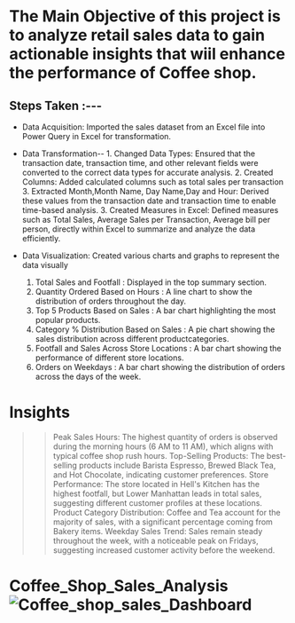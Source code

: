 # The Main Objective of this project is to analyze retail sales data to gain actionable insights that wiil enhance the performance of Coffee shop.
   
   
   ## Steps Taken  :---
 * Data Acquisition: Imported the sales dataset from an Excel file into Power Query in Excel for transformation.
 * Data Transformation--
       1. Changed Data Types: Ensured that the transaction date, transaction time, and other relevant fields were converted to the correct data types for accurate analysis.
       2. Created Columns: Added calculated columns such as total sales per transaction
       3. Extracted Month,Month Name, Day Name,Day and Hour: Derived these values from the transaction date and transaction time to enable time-based analysis. 
       3. Created Measures in Excel: Defined measures such as Total Sales, Average Sales per Transaction, Average bill per person, directly within Excel to summarize and analyze the data 
          efficiently.


* Data Visualization: Created various charts and graphs to represent the data visually

  1. Total Sales and Footfall : Displayed in the top summary section.
  2. Quantity Ordered Based on Hours : A line chart to show the distribution of orders throughout the day.
  3. Top 5 Products Based on Sales : A bar chart highlighting the most popular products.
  4. Category % Distribution Based on Sales : A pie chart showing the sales distribution across different productcategories.
  5. Footfall and Sales Across Store Locations : A bar chart showing the performance of different store locations.
  6. Orders on Weekdays : A bar chart showing the distribution of orders across the days of the week.
 
 
 # Insights
  
  >> Peak Sales Hours: The highest quantity of orders is observed during the morning hours (6 AM to 11 AM), which aligns with typical coffee shop rush hours.
  >> Top-Selling Products: The best-selling products include Barista Espresso, Brewed Black Tea, and Hot Chocolate, indicating customer preferences.
  >> Store Performance: The store located in Hell's Kitchen has the highest footfall, but Lower Manhattan leads in total sales, suggesting different customer profiles at these locations.
  >> Product Category Distribution: Coffee and Tea account for the majority of sales, with a significant percentage coming from Bakery items.
  >> Weekday Sales Trend: Sales remain steady throughout the week, with a noticeable peak on Fridays, suggesting increased customer activity before the weekend.












# Coffee_Shop_Sales_Analysis![Coffee_shop_sales_Dashboard](https://github.com/user-attachments/assets/5f3eefab-2801-4e5b-8c94-527787860718)
